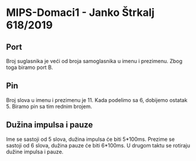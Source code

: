 # MIPS-Domaci1 - Janko Štrkalj 618/2019

## Port
Broj suglasnika je veći od broja samoglasnika u imenu i prezimenu. Zbog toga biramo port B.
## Pin
Broj slova u imenu i prezimenu je 11. Kada podelimo sa 6, dobijemo ostatak 5. Biramo pin sa tim rednim brojem.
## Dužina impulsa i pauze
Ime se sastoji od 5 slova, dužina impulsa će biti 5\*100ms. Prezime se sastoji od 6 slova, dužina pauze će biti 6\*100ms. U drugom taktu se rotiraju dužine impulsa i pauze.

